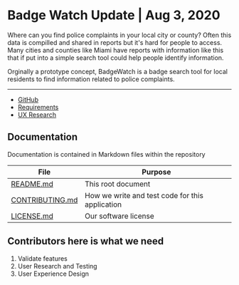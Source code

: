 # Badge Watch Update | Aug 3, 2020

Where can you find police complaints in your local city or county? Often this data is compilled and shared in reports but 
it's hard for people to access. Many cities and counties like Miami have reports with information like this that if put into a simple
search tool could help people identify information.

Orginally a prototype concept, BadgeWatch is a badge search tool for local residents to find information related to police complaints. 

--------------------

* [GitHub](https://github.com/HiGregory/BadgeWatchPrototype)
* [Requirements](https://docs.google.com/document/d/1I1_FcCZHoDbR5MEixw9z3RtooUgugUlc1HcrHhcW_Tk/edit?usp=sharing)
* [UX Research](https://projects.invisionapp.com/boards/VN3TI2NZBKE)

## Documentation

Documentation is contained in Markdown files within the repository

| File          | Purpose |
| ------------- | -----------|
| [README.md](README.md) | This root document |
| [CONTRIBUTING.md](CONTRIBUTING.md) | How we write and test code for this application |
| [LICENSE.md](LICENSE.md) | Our software license |

## Contributors here is what we need
1. Validate features
2. User Research and Testing
3. User Experience Design
